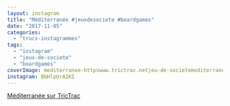```yaml
---
layout: instagram
title: "Méditerranée #jeuxdesociete #boardgames"
date: "2017-11-05"
categories: 
  - "trucs-instagrammes"
tags: 
  - "instagram"
  - "jeux-de-societe"
  - "boardgames"
coverImage: mediterranee-httpswww.trictrac.netjeu-de-societemediterranee-jeuxdesociete-boardgames.jpg 
instagram: BbHlpUrA1KI
---
```


<a href="https://www.trictrac.net/jeu-de-societe/mediterranee">Méditerranée sur TricTrac</a>